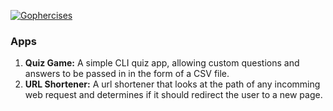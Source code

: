[![Gophercises](https://gophercises.com/img/gophercises_logo.png)](https://gophercises.com)


### Apps

1. **Quiz Game:** A simple CLI quiz app, allowing custom questions and answers to be passed in in the form of a CSV file.
2. **URL Shortener:** A url shortener that looks at the path of any incomming web request and determines if it should redirect the user to a new page.
